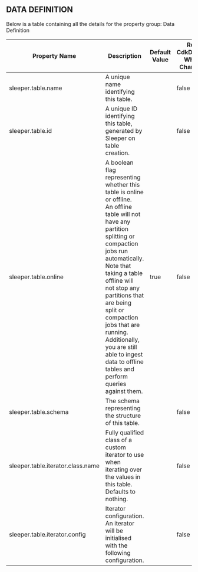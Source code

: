 ## DATA DEFINITION

Below is a table containing all the details for the property group: Data Definition

| Property Name                     | Description                                                                                                                                                                                                                                                                                                                                                                                         | Default Value | Run CdkDeploy When Changed |
|-----------------------------------|-----------------------------------------------------------------------------------------------------------------------------------------------------------------------------------------------------------------------------------------------------------------------------------------------------------------------------------------------------------------------------------------------------|---------------|----------------------------|
| sleeper.table.name                | A unique name identifying this table.                                                                                                                                                                                                                                                                                                                                                               |               | false                      |
| sleeper.table.id                  | A unique ID identifying this table, generated by Sleeper on table creation.                                                                                                                                                                                                                                                                                                                         |               | false                      |
| sleeper.table.online              | A boolean flag representing whether this table is online or offline.<br>An offline table will not have any partition splitting or compaction jobs run automatically.<br>Note that taking a table offline will not stop any partitions that are being split or compaction jobs that are running. Additionally, you are still able to ingest data to offline tables and perform queries against them. | true          | false                      |
| sleeper.table.schema              | The schema representing the structure of this table.                                                                                                                                                                                                                                                                                                                                                |               | false                      |
| sleeper.table.iterator.class.name | Fully qualified class of a custom iterator to use when iterating over the values in this table. Defaults to nothing.                                                                                                                                                                                                                                                                                |               | false                      |
| sleeper.table.iterator.config     | Iterator configuration. An iterator will be initialised with the following configuration.                                                                                                                                                                                                                                                                                                           |               | false                      |
